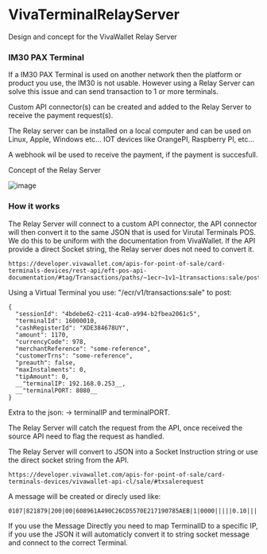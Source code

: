 # VivaTerminalRelayServer
Design and concept for the VivaWallet Relay Server

### IM30 PAX Terminal

If a IM30 PAX Terminal is used on another network then the platform or product you use, the IM30 is not usable. However using a Relay Server can solve this issue and can send transaction to 1 or more terminals.

Custom API connector(s) can be created and added to the Relay Server to receive the payment request(s).

The Relay server can be installed on a local computer and can be used on Linux, Apple, Windows etc... IOT devices like OrangePI, Raspberry PI, etc...

A webhook wil be used to receive the payment, if the payment is succesfull.

Concept of the Relay Server

![image](https://user-images.githubusercontent.com/96020208/215439208-b9639f2a-6b37-429e-828b-0ba1ccb6808b.png)

### How it works

The Relay Server will connect to a custom API connector, the API connector will then convert it to the same JSON that is used for Virutal Terminals POS.
We do this to be uniform with the documentation from VivaWallet. If the API provide a direct Socket string, the Relay server does not need to convert it.


```
https://developer.vivawallet.com/apis-for-point-of-sale/card-terminals-devices/rest-api/eft-pos-api-documentation/#tag/Transactions/paths/~1ecr~1v1~1transactions:sale/post
```

Using a Virtual Terminal you use: "/ecr/v1/transactions:sale" to post:
```
{
  "sessionId": "4bdebe62-c211-4ca0-a994-b2fbea2061c5",
  "terminalId": 16000010,
  "cashRegisterId": "XDE384678UY",
  "amount": 1170,
  "currencyCode": 978,
  "merchantReference": "some-reference",
  "customerTrns": "some-reference",
  "preauth": false,
  "maxInstalments": 0,
  "tipAmount": 0,
  __"terminalIP: 192.168.0.253__,
  __"terminalPORT: 8080__
}
```
Extra to the json: -> terminalIP and  terminalPORT.
  
The Relay Server will catch the request from the API, once received the source API need to flag the request as handled.

The Relay Server will convert to JSON into a Socket Instruction string or use the direct socket string from the API.


```
https://developer.vivawallet.com/apis-for-point-of-sale/card-terminals-devices/vivawallet-api-cl/sale/#txsalerequest
```

A message will be created or direcly used like:

```
0107|821879|200|00|608961A490C26CD5570E217190785AEB|1|0000|||||0.10||||ecr_default
```

If you use the Message Directly you need to map TerminalID to a specific IP, if you use the JSON it will automaticly convert it to string socket message and connect to the correct Terminal.

